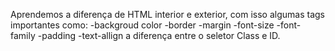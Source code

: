 Aprendemos a diferença de HTML interior e exterior, com isso algumas tags importantes como:
-backgroud color
-border 
-margin
-font-size
-font-family
-padding
-text-allign
a diferença entre o seletor Class e ID.